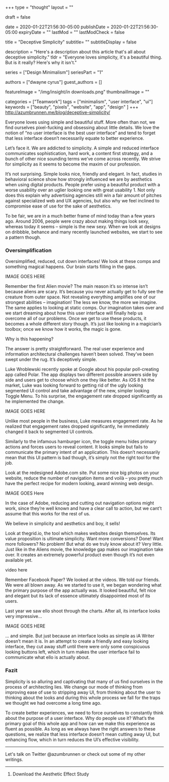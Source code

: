 +++
type = "thought"
layout = ""

draft = false

date = 2020-01-22T21:56:30-05:00
publishDate = 2020-01-22T21:56:30-05:00
expiryDate = ""
lastMod = ""
lastModCheck = false

title = "Deceptive Simplicity"
subtitle= ""
subtitleDisplay = false

description = "Here's a description about this article that's all about deceptive simplicity."
tldr = "Everyone loves simplicity, it's a beautiful thing. But is it really? Here's why it isn't."

series = ["Design Minimalism"]
seriesPart = "1"

authors = ["dwayne cyrus"]
guest_authors = []

featureImage = "/img/insight/in downloads.png"
thumbnailImage = ""

categories = ["Teamwork"]
tags = ["minimalism", "user interface", "ui"]
keywords = ["beauty", "pixels", "website", "app", "design" ]
+++
http://azumbrunnen.me/blog/deceptive-simplicity/

Everyone loves using simple and beautiful stuff. More often than not, we find ourselves pixel-fucking and obsessing about little details. We love the notion of “no user interface is the best user interface” and tend to forget that less interface doesn’t necessarily equate to better experience.

Let’s face it. We are addicted to simplicity. A simple and reduced interface communicates sophistication, hard work, a content first strategy, and a bunch of other nice sounding terms we’ve come across recently. We strive for simplicity as it seems to become the maxim of our profession.

It’s not surprising. Simple looks nice, friendly and elegant. In fact, studies in behavioral science show how strongly influenced we are by aesthetics when using digital products. People prefer using a beautiful product with a worse usability over an uglier looking one with great usability 1. Not only does this explain why advertising agencies still win a fair amount of pitches against specialized web and UX agencies, but also why we feel inclined to compromise ease of use for the sake of aesthetics.

To be fair, we are in a much better frame of mind today than a few years ago. Around 2006, people were crazy about making things look sexy, whereas today it seems – simple is the new sexy. When we look at designs on dribbble, behance and many recently launched websites, we start to see a pattern though.

### Oversimplification

Oversimplified, reduced, cut down interfaces! We look at these comps and something magical happens. Our brain starts filling in the gaps.

IMAGE GOES HERE

Remember the first Alien movie? The main reason it’s so intense isn’t because aliens are scary. It’s because you never actually get to fully see the creature from outer space. Not revealing everything amplifies one of our strongest abilities – imagination! The less we know, the more we imagine. The same applies to looking at static comps. Our imagination takes over and we start dreaming about how this user interface will finally help us overcome all of our problems. Once we get to use these products, it becomes a whole different story though. It’s just like looking in a magician’s toolbox; once we know how it works, the magic is gone.

Why is this happening?

The answer is pretty straightforward. The real user experience and information architectural challenges haven’t been solved. They’ve been swept under the rug. It’s deceptively simple.

Luke Wroblewski recently spoke at Google about his popular poll-creating app called Polar. The app displays two different possible answers side by side and users get to choose which one they like better. As iOS 8 hit the market, Luke was looking forward to getting rid of the ugly looking segmented UI control and take advantage of the new, simpler looking Toggle Menu. To his surprise, the engagement rate dropped significantly as he implemented the change.

IMAGE GOES HERE

Unlike most people in the business, Luke measures engagement rate. As he realized that engagement rates dropped significantly, he immediately changed it back to segmented UI controls.

Similarly to the infamous hamburger icon, the toggle menu hides primary actions and forces users to reveal content. It looks simple but fails to communicate the primary intent of an application. This doesn’t necessarily mean that this UI pattern is bad though, it’s simply not the right tool for the job.

Look at the redesigned Adobe.com site. Put some nice big photos on your website, reduce the number of navigation items and voilà – you pretty much have the perfect recipe for modern looking, award winning web design.

IMAGE GOES Here

In the case of Adobe, reducing and cutting out navigation options might work, since they’re well known and have a clear call to action, but we cant’t assume that this works for the rest of us.

We believe in simplicity and aesthetics and boy, it sells!

Look at thegrid.io, the tool which makes websites design themselves. Its value proposition is ultimate simplicity. Want more conversions? Done! Want more followers? No problem! But what do we truly know about it? Very little. Just like in the Aliens movie, the knowledge gap makes our imagination take over. It creates an extremely powerful product even though it’s not even available yet.

video here

Remember Facebook Paper? We looked at the videos. We told our friends. We were all blown away. As we started to use it, we began wondering what the primary purpose of the app actually was. It looked beautiful, felt nice and elegant but its lack of essence ultimately disappointed most of its users.

Last year we saw ello shoot through the charts. After all, its interface looks very impressive…

IMAGE GOES HERE

… and simple. But just because an interface looks as simple as iA Writer doesn’t mean it is. In an attempt to create a friendly and easy looking interface, they cut away stuff until there were only some conspicuous looking buttons left, which in turn makes the user interface fail to communicate what ello is actually about.

### Fazit

Simplicity is so alluring and captivating that many of us find ourselves in the process of architecting lies. We change our mode of thinking from improving ease of use to stripping away UI, from thinking about the user to thinking about the looks and during this whole process we fall for the traps we thought we had overcome a long time ago.

To create better experiences, we need to force ourselves to constantly think about the purpose of a user interface. Why do people use it? What’s the primary goal of this whole app and how can we make this experience as fluent as possible. As long as we always have the right answers to these questions, we realize that less interface doesn’t mean cutting away UI, but enhancing flow, which in turn reduces the UI’s effective visibility.

---

Let's talk on Twitter @azumbrunnen or check out some of my other writings.

---

1. Download the Aesthetic Effect Study
